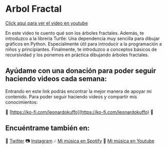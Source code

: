 # Arbol Fractal

[Click aqui para ver el video en youtube](https://www.youtube.com/watch?v=9PW_m_ffOWY)

En este video te cuento qué son los árboles fractales. Además, te introduzco a la librería Turtle: Una dependencia muy sencilla para dibujar gráficos en Python. Especialmente útil para introducir a la programación a niños y principiantes. Finalmente, te introduzco a conceptos básicos de recursividad y los ponemos en práctica dibujando árboles fractales.

## Ayúdame con una donación para poder seguir haciendo videos cada semana:

Entrando en este link podrás encontrar la mejor manera de apoyar mi contenido. Para poder seguir haciendo videos y compartir mis conocimientos:   

🧡 [https://ko-fi.com/leonardokuffo](https://ko-fi.com/leonardokuffo) 🧡

## Encuéntrame también en:
🐤 [Twitter](https://twitter.com/LeonardoKuffo)
📷 [Instagram](https://www.instagram.com/leonardokuffo/)
🎶 [Mi música en Spotify](https://open.spotify.com/artist/4SIr2DWV0Xx1uRQ04XkQJU)
🎵 [Mi música en Youtube](https://www.youtube.com/channel/UCagUniFVppkl5M3uNsCrGVQ)
